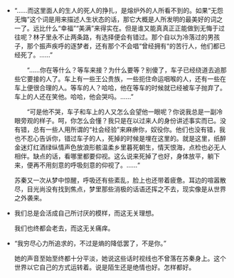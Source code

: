+ “……而这里面人的生人的死人的挣扎，是熔炉外的人所看不到的。如果“无怨无悔”这个词是用来描述人生状态的话，那它大概是人所发明的最美好的词之一了。远比什么“幸福”“美满”来得实在。但是谁又能真真正正能做到无悔于过往呢？林子里永不止两条路，有选择便会有错过。那个自以为冷落过的男孩子，那个振声疾呼的逐梦者，还有那个不会唱“曾经拥有“的苦行人，他们都已经死了。……”

    　　“……你在等什么？等车来接？为什么要等？别傻了，车子已经绕道去追那些它要接的人了。车上有一些王公贵族，一些扼住命运咽喉的人，还有一些在车上便很合理的人。等车的人？哈哈，他在等车的时候就已经被车子抛弃了。车上的人还在笑他。哈哈，他会哭吗。……”

    　　“可是他不哭，车子和车上的人又怎么会望他一眼呢？你说我总是一副冷眼旁观的样子。呵，你怎么会懂？我只是在以过来人的身份讲述事实而已。没有错，总有一些人用所谓的“社会经验”来麻痹你，奴役你。他们也没有错，我也不忍心告诉你，错过车子的人，死掉的时候是埋在这里的。就是这里，纸醉金迷灯红酒绿纵情声色放浪形骸温柔乡里暮死朝生，情天恨海，点检也必无人相伴。缺点的话，看哪里都要仰视。这么说来死掉了也好，身体放平，躺下来，便再不用刻意的呼吸刻意的仰视了。……“

    苏秦又一次从梦中惊醒，呼吸还有些紊乱，脸上也还带着疲惫。耳边的喧嚣散尽，目光尚没有找到焦点，梦里那些消极的话语还挥之不去，现实像是从世界之外袭来。

+ 我们总是会活成自己所讨厌的模样，而这无关理想。

    我们也终都会老去，而这无关痛痒。

+ “我穷尽心力所追求的，不过是熵的降低罢了，不是你。”

    她的声音至始至终都十分平淡，她说这些话时视线也不曾落在苏秦身上。这个世界以它自己的方式运转着。说是陌生还是绝情也好。怎样都好。
